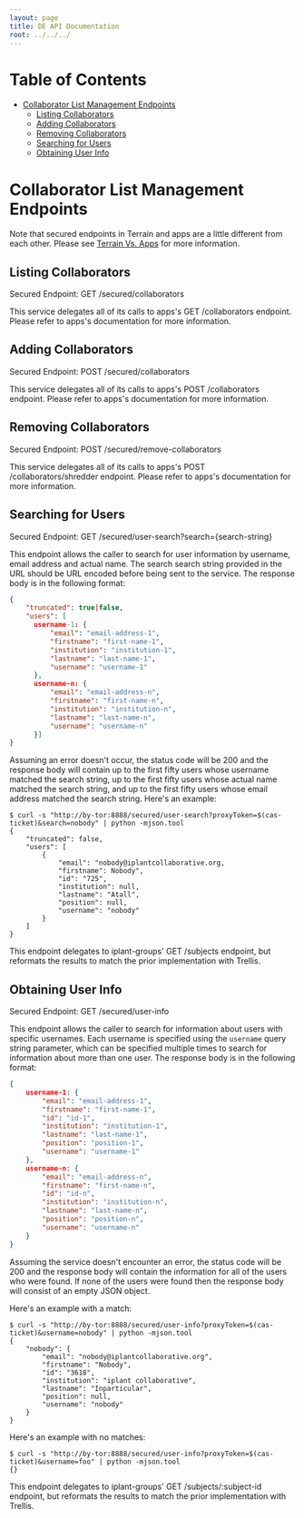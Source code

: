 ```yaml
---
layout: page
title: DE API Documentation
root: ../../../
---
```


# Table of Contents

* [Collaborator List Management Endpoints](#collaborator-list-management-endpoints)
    * [Listing Collaborators](#listing-collaborators)
    * [Adding Collaborators](#adding-collaborators)
    * [Removing Collaborators](#removing-collaborators)
    * [Searching for Users](#searching-for-users)
    * [Obtaining User Info](#obtaining-user-info)

# Collaborator List Management Endpoints

Note that secured endpoints in Terrain and apps are a little different from
each other. Please see [Terrain Vs. Apps](terrain-v-apps.md) for more
information.

## Listing Collaborators

Secured Endpoint: GET /secured/collaborators

This service delegates all of its calls to apps's GET /collaborators
endpoint. Please refer to apps's documentation for more information.

## Adding Collaborators

Secured Endpoint: POST /secured/collaborators

This service delegates all of its calls to apps's POST /collaborators
endpoint. Please refer to apps's documentation for more information.

## Removing Collaborators

Secured Endpoint: POST /secured/remove-collaborators

This service delegates all of its calls to apps's POST
/collaborators/shredder endpoint. Please refer to apps's documentation
for more information.

## Searching for Users

Secured Endpoint: GET /secured/user-search?search={search-string}

This endpoint allows the caller to search for user information by username,
email address and actual name. The search search string provided in the URL
should be URL encoded before being sent to the service. The response body is in
the following format:

```json
{
    "truncated": true|false,
    "users": [
      username-1: {
          "email": "email-address-1",
          "firstname": "first-name-1",
          "institution": "institution-1",
          "lastname": "last-name-1",
          "username": "username-1"
      },
      username-n: {
          "email": "email-address-n",
          "firstname": "first-name-n",
          "institution": "institution-n",
          "lastname": "last-name-n",
          "username": "username-n"
      }]
}
```

Assuming an error doesn't occur, the status code will be 200 and the response
body will contain up to the first fifty users whose username matched the search
string, up to the first fifty users whose actual name matched the search string,
and up to the first fifty users whose email address matched the search
string. Here's an example:

```
$ curl -s "http://by-tor:8888/secured/user-search?proxyToken=$(cas-ticket)&search=nobody" | python -mjson.tool
{
    "truncated": false,
    "users": [
        {
            "email": "nobody@iplantcollaborative.org,
            "firstname": Nobody",
            "id": "725",
            "institution": null,
            "lastname": "Atall",
            "position": null,
            "username": "nobody"
        }
    ]
}
```

This endpoint delegates to iplant-groups' GET /subjects endpoint, but reformats the results to match the prior implementation with Trellis.

## Obtaining User Info

Secured Endpoint: GET /secured/user-info

This endpoint allows the caller to search for information about users with
specific usernames. Each username is specified using the `username` query string
parameter, which can be specified multiple times to search for information about
more than one user. The response body is in the following format:

```json
{
    username-1: {
        "email": "email-address-1",
        "firstname": "first-name-1",
        "id": "id-1",
        "institution": "institution-1",
        "lastname": "last-name-1",
        "position": "position-1",
        "username": "username-1"
    },
    username-n: {
        "email": "email-address-n",
        "firstname": "first-name-n",
        "id": "id-n",
        "institution": "institution-n",
        "lastname": "last-name-n",
        "position": "position-n",
        "username": "username-n"
    }
}
```

Assuming the service doesn't encounter an error, the status code will be 200 and
the response body will contain the information for all of the users who were
found. If none of the users were found then the response body will consist of an
empty JSON object.

Here's an example with a match:

```
$ curl -s "http://by-tor:8888/secured/user-info?proxyToken=$(cas-ticket)&username=nobody" | python -mjson.tool
{
    "nobody": {
        "email": "nobody@iplantcollaborative.org",
        "firstname": "Nobody",
        "id": "3618",
        "institution": "iplant collaborative",
        "lastname": "Inparticular",
        "position": null,
        "username": "nobody"
    }
}
```

Here's an example with no matches:

```
$ curl -s "http://by-tor:8888/secured/user-info?proxyToken=$(cas-ticket)&username=foo" | python -mjson.tool
{}
```

This endpoint delegates to iplant-groups' GET /subjects/:subject-id endpoint, but reformats the results to match the prior implementation with Trellis.

